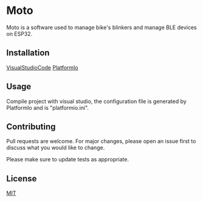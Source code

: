 # Moto 

Moto is a software used to manage bike's blinkers and manage BLE devices on ESP32. 

## Installation

[VisualStudioCode](https://code.visualstudio.com/download)
[PlatformIo](https://platformio.org/platformio-ide)


## Usage

Compile project with visual studio, the configuration file is generated by PlatformIo and is "platformio.ini".

## Contributing
Pull requests are welcome. For major changes, please open an issue first to discuss what you would like to change.

Please make sure to update tests as appropriate.

## License
[MIT](https://choosealicense.com/licenses/mit/)

